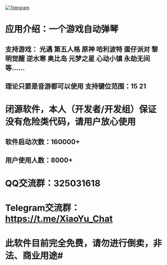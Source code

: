 [![Telegram](https://img.shields.io/static/v1?label=Telegram&message=Channel&color=0088cc)](https://t.me/xiaoyu7533)
</div>

# 应用介绍：一个游戏自动弹琴

## 支持游戏： 光遇 第五人格 原神 哈利波特 蛋仔派对 黎明觉醒 逆水寒 奥比岛 元梦之星 心动小镇 永劫无间 等……

## 理论只要是音游都可以使用 支持键位范围：15 21

# 闭源软件，本人（开发者/开发组）保证没有危险类代码，请用户放心使用

## 软件启动次数：160000+

## 用户使用人数：8000+

# QQ交流群：325031618 
# Telegram交流群：https://t.me/XiaoYu_Chat

# 此软件目前完全免费，请勿进行倒卖，非法、商业用途#
